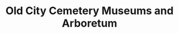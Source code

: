 ---
layout: repo
title: "Old City Cemetery Museums and Arboretum"
id: 16222
permalink: repos/16222/
---